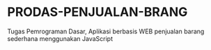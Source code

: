 # PRODAS-PENJUALAN-BRANG
Tugas Pemrograman Dasar, Aplikasi berbasis WEB penjualan barang sederhana menggunakan JavaScript
